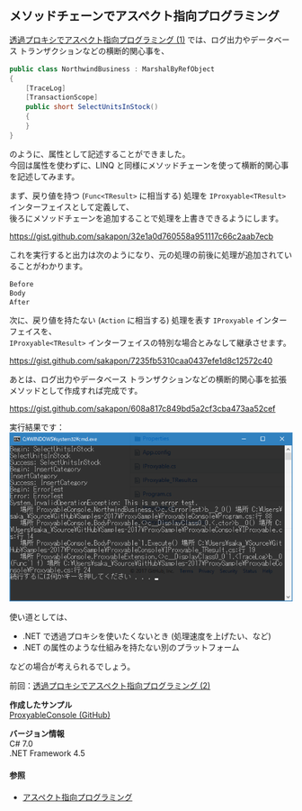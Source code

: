 ## メソッドチェーンでアスペクト指向プログラミング

[透過プロキシでアスペクト指向プログラミング (1)](Transparent-Proxy-AOP-1.md) では、ログ出力やデータベース トランザクションなどの横断的関心事を、

```c#
public class NorthwindBusiness : MarshalByRefObject
{
    [TraceLog]
    [TransactionScope]
    public short SelectUnitsInStock()
    {
    }
}
```

のように、属性として記述することができました。  
今回は属性を使わずに、LINQ と同様にメソッドチェーンを使って横断的関心事を記述してみます。

まず、戻り値を持つ (`Func<TResult>` に相当する) 処理を `IProxyable<TResult>` インターフェイスとして定義して、  
後ろにメソッドチェーンを追加することで処理を上書きできるようにします。

https://gist.github.com/sakapon/32e1a0d760558a951117c66c2aab7ecb

これを実行すると出力は次のようになり、元の処理の前後に処理が追加されていることがわかります。

```
Before
Body
After
```

次に、戻り値を持たない (`Action` に相当する) 処理を表す `IProxyable` インターフェイスを、  
`IProxyable<TResult>` インターフェイスの特別な場合とみなして継承させます。

https://gist.github.com/sakapon/7235fb5310caa0437efe1d8c12572c40

あとは、ログ出力やデータベース トランザクションなどの横断的関心事を拡張メソッドとして作成すれば完成です。

https://gist.github.com/sakapon/608a817c849bd5a2cf3cba473aa52cef

実行結果です：  
![ProxyableConsole](https://github.com/sakapon/Samples-2017/blob/master/Images/ProxySample/ProxyableConsole.png)

使い道としては、
- .NET で透過プロキシを使いたくないとき (処理速度を上げたい、など)
- .NET の属性のような仕組みを持たない別のプラットフォーム

などの場合が考えられるでしょう。

前回：[透過プロキシでアスペクト指向プログラミング (2)](Transparent-Proxy-AOP-2.md)

**作成したサンプル**  
[ProxyableConsole (GitHub)](https://github.com/sakapon/Samples-2017/tree/master/ProxySample/ProxyableConsole)

**バージョン情報**  
C# 7.0  
.NET Framework 4.5

#### 参照
- [アスペクト指向プログラミング](https://t.co/K3PluHqMbh)
